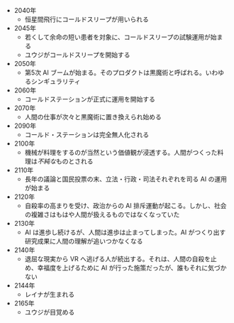 - 2040年
  - 恒星間飛行にコールドスリープが用いられる
- 2045年
  - 若くして余命の短い患者を対象に、コールドスリープの試験運用が始まる
  - ユウジがコールドスリープを開始する
- 2050年
  - 第5次 AI ブームが始まる。そのプロダクトは黒魔術と呼ばれる。いわゆるシンギュラリティ
- 2060年
  - コールドステーションが正式に運用を開始する
- 2070年
  - 人間の仕事が次々と黒魔術に置き換えられ始める
- 2090年
  - コールド・ステーションは完全無人化される
- 2100年
  - 機械が料理をするのが当然という価値観が浸透する。人間がつくった料理は*不純な*ものとされる
- 2110年
  - 長年の議論と国民投票の末、立法・行政・司法それぞれを司る AI の運用が始まる
- 2120年
  - 自殺率の高まりを受け、政治からの AI 排斥運動が起こる。しかし、社会の複雑さはもはや人間が扱えるものではなくなっていた
- 2130年
  - AI は進歩し続けるが、人間は進歩は止まってしまった。AI がつくり出す研究成果に人間の理解が追いつかなくなる
- 2140年
  - 退屈な現実から VR へ逃げる人が続出する。それは、人間の自殺を止め、幸福度を上げるために AI が行った施策だったが、誰もそれに気づかない
- 2144年
  - レイナが生まれる
- 2165年
  - ユウジが目覚める
